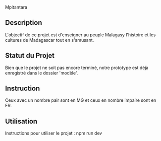 Mpitantara

## Description
L'objectif de ce projet est d'enseigner au peuple Malagasy l'histoire et les cultures de Madagascar tout en s'amusant.

## Statut du Projet
Bien que le projet ne soit pas encore terminé, notre prototype est déjà enregistré dans le dossier 'modèle'.

## Instruction
Ceux avec un nombre pair sont en MG et ceux en nombre impaire sont en FR.

## Utilisation
Instructions pour utiliser le projet :
npm run dev
